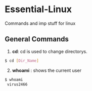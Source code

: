 # Essential-Linux
Commands and imp stuff for linux 


## General Commands 

1. **cd**: cd is used to change directorys. 
```bash
$ cd [Dir_Name]
```

2. **whoami** : shows the current user 
```bash
$ whoami
 virus2466
````